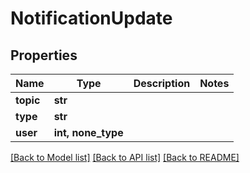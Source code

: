 # NotificationUpdate


## Properties

Name | Type | Description | Notes
------------ | ------------- | ------------- | -------------
**topic** | **str** |  | 
**type** | **str** |  | 
**user** | **int, none_type** |  | 

[[Back to Model list]](../#documentation-for-models) [[Back to API list]](../#documentation-for-api-endpoints) [[Back to README]](../)


